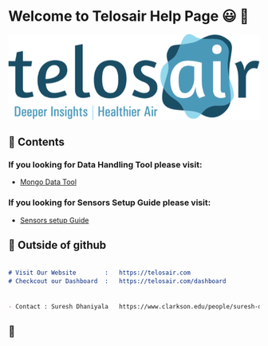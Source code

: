 # Welcome to Telosair Help Page  :smiley: :wave:


![Image of Telosair](https://github.com/Potsdam-Sensors/Telosair/blob/main/img/telosair.png)

## :round_pushpin: Contents

###  If you looking for **Data** **Handling** **Tool** please visit:
* [Mongo Data Tool](mongo_data.md)


### If you looking for **Sensors** **Setup** **Guide** please visit:
* [Sensors setup Guide](sensors_setup.md)





## :pushpin: Outside of github

```markdown

# Visit Our Website        :   https://telosair.com
# Checkcout our Dashboard  :   https://telosair.com/dashboard


- Contact : Suresh Dhaniyala   https://www.clarkson.edu/people/suresh-dhaniyala

```

## :no_good:

